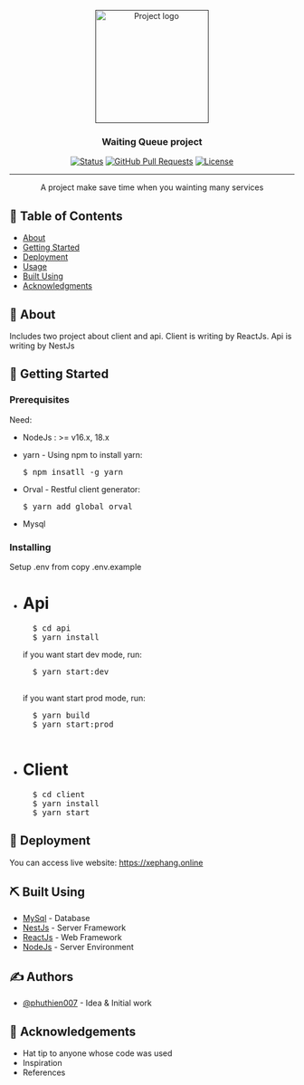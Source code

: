 <p align="center">
  <a href="" rel="noopener">
 <img width=200px height=200px src="https://github.com/phuthien007/Waiting-Queue/blob/master/client/public/resources/images/tf-logo.jpg" alt="Project logo"></a>
</p>

<h3 align="center">Waiting Queue project</h3>

<div align="center">

[![Status](https://img.shields.io/badge/status-active-success.svg)]()
[![GitHub Pull Requests](https://img.shields.io/github/issues-pr/kylelobo/The-Documentation-Compendium.svg)](https://github.com/phuthien007/Waiting-Queue/pulls)
[![License](https://img.shields.io/badge/license-MIT-blue.svg)](/LICENSE)

</div>

---

<p align="center"> 
A project make save time when you wainting many services
    <br> 
</p>

## 📝 Table of Contents

- [About](#about)
- [Getting Started](#getting_started)
- [Deployment](#deployment)
- [Usage](#usage)
- [Built Using](#built_using)
- [Acknowledgments](#acknowledgement)

## 🧐 About <a name = "about"></a>

Includes two project about client and api.
Client is writing by ReactJs.
Api is writing by NestJs

## 🏁 Getting Started <a name = "getting_started"></a>

### Prerequisites

Need:

- NodeJs : >= v16.x, 18.x <br/>
- <p>yarn - Using npm to install yarn:  </p> <pre>$ npm insatll -g yarn</pre>
- <p>Orval - Restful client generator:  </p><pre>$ yarn add global orval </pre>
- Mysql

### Installing

<p> Setup .env from copy .env.example </p>
<ul>
<li>
<h1> 
  Api
</h1>
<pre>
  $ cd api
  $ yarn install
</pre>
<p>
  if you want start dev mode, run: </p>
  
  <pre>
  $ yarn start:dev
  </pre>

<p>
  if you want start prod mode, run: 
  </p>

  <pre>
  $ yarn build 
  $ yarn start:prod
  </pre>

</li>

<li>

<h1> 
  Client
</h1>

<pre>
  $ cd client
  $ yarn install
  $ yarn start
</pre>
</li>
</ul>

## 🚀 Deployment <a name = "deployment"></a>

You can access live website: https://xephang.online

## ⛏️ Built Using <a name = "built_using"></a>

- [MySql](https://www.mysql.com/) - Database
- [NestJs](https://nestjs.com/) - Server Framework
- [ReactJs](https://react.dev/) - Web Framework
- [NodeJs](https://nodejs.org/en/) - Server Environment

## ✍️ Authors <a name = "authors"></a>

- [@phuthien007](https://github.com/phuthien007) - Idea & Initial work

## 🎉 Acknowledgements <a name = "acknowledgement"></a>

- Hat tip to anyone whose code was used
- Inspiration
- References
